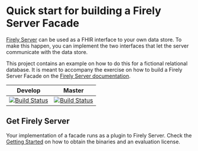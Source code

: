 # Quick start for building a Firely Server Facade

[Firely Server](https://fire.ly/products/firely-server/) can be used as a FHIR interface to your own data store. To make this happen, you can implement the two interfaces that let the server communicate with the data store.

This project contains an example on how to do this for a fictional relational database. It is meant to accompany the exercise on how to build a Firely Server Facade on the [Firely Server documentation](http://docs.fire.ly/firelyserver/facade/facade.html).

|Develop|Master|
|---|---|
|[![Build Status](https://firely.visualstudio.com/Vonk.Facade.Starter/_apis/build/status/FirelyTeam.Vonk.Facade.Starter?branchName=master)](https://firely.visualstudio.com/Vonk.Facade.Starter/_build/latest?definitionId=27&branchName=master)|[![Build Status](https://firely.visualstudio.com/Vonk.Facade.Starter/_apis/build/status/FirelyTeam.Vonk.Facade.Starter?branchName=develop)](https://firely.visualstudio.com/Vonk.Facade.Starter/_build/latest?definitionId=27&branchName=develop)

## Get Firely Server

Your implementation of a facade runs as a plugin to Firely Server. Check the [Getting Started](https://docs.fire.ly/projects/Firely-Server/en/latest/getting_started.html) on how to obtain the binaries and an evaluation license.
